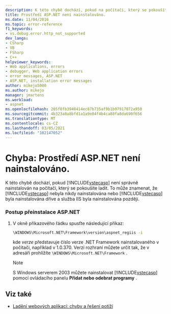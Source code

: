 ```yaml
---
description: K této chybě dochází, pokud na počítači, který se pokoušíte ladit, není správně nainstalováno rozhraní ASP.NET.
title: Prostředí ASP.NET není nainstalováno.
ms.date: 11/04/2016
ms.topic: error-reference
f1_keywords:
- vs.debug.error.http_not_supported
dev_langs:
- CSharp
- VB
- FSharp
- C++
helpviewer_keywords:
- Web applications, errors
- debugger, Web application errors
- error messages, ASP.NET
- ASP.NET, installation error messages
author: mikejo5000
ms.author: mikejo
manager: jmartens
ms.workload:
- aspnet
ms.openlocfilehash: 205f0fb3948414ec87b735af9b1b97917872a950
ms.sourcegitcommit: 4b323a8a8bfd1a1a9e84f4b4ca88fa8da690f656
ms.translationtype: MT
ms.contentlocale: cs-CZ
ms.lasthandoff: 03/05/2021
ms.locfileid: "102147052"
---
```

# <a name="error-aspnet-not-installed"></a>Chyba: Prostředí ASP.NET není nainstalováno.
K této chybě dochází, pokud [!INCLUDE[vstecasp](../code-quality/includes/vstecasp_md.md)] není správně nainstalován na počítači, který se pokoušíte ladit. To může znamenat, že [!INCLUDE[vstecasp](../code-quality/includes/vstecasp_md.md)] nebyla nikdy nainstalována nebo [!INCLUDE[vstecasp](../code-quality/includes/vstecasp_md.md)] byla nainstalována dříve a služba IIS byla nainstalována později.

### <a name="to-reinstall-aspnet"></a>Postup přeinstalace ASP.NET

1. V okně příkazového řádku spusťte následující příkaz:

   ```cmd
   \WINDOWS\Microsoft.NET\Framework\version\aspnet_regiis -i
   ```

    kde *verze* představuje číslo verze .NET Framework nainstalovaného v počítači, například v 1.0.370. Verzi rozhraní můžete určit tak, že v adresáři prohlížíte `\WINDOWS\Microsoft.NET\Framework` .

   > [!NOTE]
   > S Windows serverem 2003 můžete nainstalovat [!INCLUDE[vstecasp](../code-quality/includes/vstecasp_md.md)] pomocí ovládacího panelu **Přidat nebo odebrat programy** .

## <a name="see-also"></a>Viz také
- [Ladění webových aplikací: chyby a řešení potíží](../debugger/debugging-web-applications-errors-and-troubleshooting.md)
